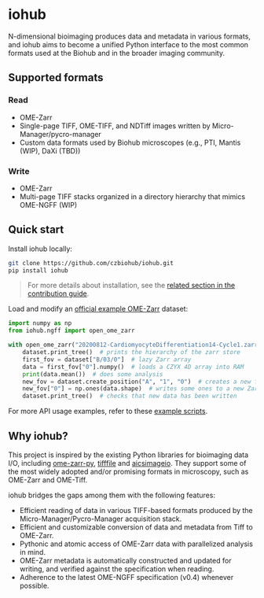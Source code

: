 # iohub

N-dimensional bioimaging produces data and metadata in various formats,
and iohub aims to become a unified Python interface to the most common formats
used at the Biohub and in the broader imaging community.

## Supported formats

### Read

- OME-Zarr
- Single-page TIFF, OME-TIFF, and NDTiff images written by Micro-Manager/pycro-manager
- Custom data formats used by Biohub microscopes (e.g., PTI, Mantis (WIP), DaXi (TBD))

### Write

- OME-Zarr
- Multi-page TIFF stacks organized in a directory hierarchy that mimics OME-NGFF (WIP)

## Quick start

Install iohub locally:

```sh
git clone https://github.com/czbiohub/iohub.git
pip install iohub
```

> For more details about installation, see the [related section in the contribution guide](CONTRIBUTING.md#setting-up-developing-environment).

Load and modify an [official example OME-Zarr](https://zenodo.org/record/7274533#.Y-q9uOzMJqv) dataset:

```py
import numpy as np
from iohub.ngff import open_ome_zarr

with open_ome_zarr("20200812-CardiomyocyteDifferentiation14-Cycle1.zarr") as dataset:
    dataset.print_tree()  # prints the hierarchy of the zarr store
    first_fov = dataset["B/03/0"]  # lazy Zarr array
    data = first_fov["0"].numpy()  # loads a CZYX 4D array into RAM
    print(data.mean())  # does some analysis
    new_fov = dataset.create_position("A", "1", "0")  # creates a new fov
    new_fov["0"] = np.ones(data.shape)  # writes some ones to a new Zarr array
    dataset.print_tree()  # checks that new data has been written
```

For more API usage examples, refer to these [example scripts](https://github.com/czbiohub/iohub/tree/main/examples).

## Why iohub?

This project is inspired by the existing Python libraries for bioimaging data I/O,
including [ome-zarr-py](https://github.com/ome/ome-zarr-py), [tifffile](https://github.com/cgohlke/tifffile) and [aicsimageio](https://github.com/AllenCellModeling/aicsimageio).
They support some of the most widely adopted and/or promising formats in microscopy,
such as OME-Zarr and OME-Tiff.

iohub bridges the gaps among them with the following features:

- Efficient reading of data in various TIFF-based formats produced by the Micro-Manager/Pycro-Manager acquisition stack.
- Efficient and customizable conversion of data and metadata from Tiff to OME-Zarr.
- Pythonic and atomic access of OME-Zarr data with parallelized analysis in mind.
- OME-Zarr metadata is automatically constructed and updated for writing,
and verified against the specification when reading.
- Adherence to the latest OME-NGFF specification (v0.4) whenever possible.
